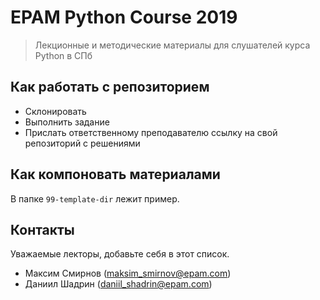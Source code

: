 # EPAM Python Course 2019

> Лекционные и методические материалы для слушателей курса Python в СПб

## Как работать с репозиторием

- Склонировать
- Выполнить задание
- Прислать ответственному преподавателю ссылку на свой репозиторий с решениями

## Как компоновать материалами

В папке ```99-template-dir``` лежит пример.

## Контакты

Уважаемые лекторы, добавьте себя в этот список.

- Максим Смирнов (maksim_smirnov@epam.com)
- Даниил Шадрин (daniil_shadrin@epam.com)

